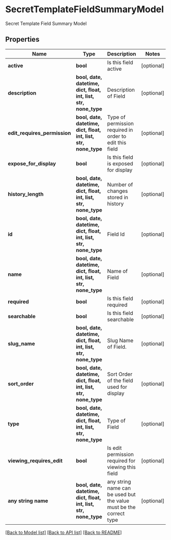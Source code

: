 # SecretTemplateFieldSummaryModel

Secret Template Field Summary Model

## Properties
Name | Type | Description | Notes
------------ | ------------- | ------------- | -------------
**active** | **bool** | Is this field active | [optional] 
**description** | **bool, date, datetime, dict, float, int, list, str, none_type** | Description of Field | [optional] 
**edit_requires_permission** | **bool, date, datetime, dict, float, int, list, str, none_type** | Type of permission required in order to edit this field | [optional] 
**expose_for_display** | **bool** | Is this field is exposed for display | [optional] 
**history_length** | **bool, date, datetime, dict, float, int, list, str, none_type** | Number of changes stored in history | [optional] 
**id** | **bool, date, datetime, dict, float, int, list, str, none_type** | Field Id | [optional] 
**name** | **bool, date, datetime, dict, float, int, list, str, none_type** | Name of Field | [optional] 
**required** | **bool** | Is this field required | [optional] 
**searchable** | **bool** | Is this field searchable | [optional] 
**slug_name** | **bool, date, datetime, dict, float, int, list, str, none_type** | Slug Name of Field. | [optional] 
**sort_order** | **bool, date, datetime, dict, float, int, list, str, none_type** | Sort Order of the field used for display | [optional] 
**type** | **bool, date, datetime, dict, float, int, list, str, none_type** | Type of Field | [optional] 
**viewing_requires_edit** | **bool** | Is edit permission required for viewing this field | [optional] 
**any string name** | **bool, date, datetime, dict, float, int, list, str, none_type** | any string name can be used but the value must be the correct type | [optional]

[[Back to Model list]](../README.md#documentation-for-models) [[Back to API list]](../README.md#documentation-for-api-endpoints) [[Back to README]](../README.md)


